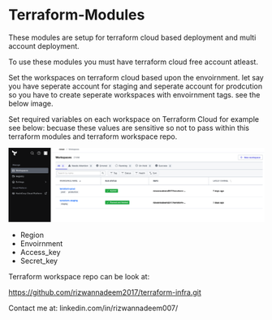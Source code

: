 # Terraform-Modules

These modules are setup for terraform cloud based deployment and multi account deployment. 

To use these modules you must have terraform cloud free account atleast. 

Set the workspaces on terraform cloud based upon the envoirnment. let say you have seperate account for staging and seperate account for prodcution so you have to create seperate workspaces with envoirnment tags. see the below image.


Set required variables on each workspace on Terraform Cloud for example see below: becuase these values are sensitive so not to pass within this terraform modules and terraform workspace repo. 

![alt text](https://github.com/rizwannadeem2017/terraform-modules/blob/main/image1.jpg?raw=true)

* Region 
* Envoirnment
* Access_key
* Secret_key 

Terraform workspace repo can be look at: 

https://github.com/rizwannadeem2017/terraform-infra.git


Contact me at: linkedin.com/in/rizwannadeem007/
